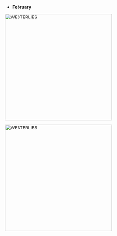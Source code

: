 + **February**

<a href="https://ucarecdn.com/59c1bb84-b09c-4745-a696-1d4a527f6ba3/201502.JPG" target="_blank" rel="noopener noreferrer"><img src="https://ucarecdn.com/59c1bb84-b09c-4745-a696-1d4a527f6ba3/-/preview/600x600/-/quality/smart_retina/-/format/auto/" alt="WESTERLIES" width="350"></a>

<a href="https://ucarecdn.com/e0a9a28f-b778-4c69-97e7-e3aca6476690/2015022.JPG" target="_blank" rel="noopener noreferrer"><img src="https://ucarecdn.com/e0a9a28f-b778-4c69-97e7-e3aca6476690/-/preview/600x600/-/quality/smart_retina/-/format/auto/" alt="WESTERLIES" width="350"></a>
